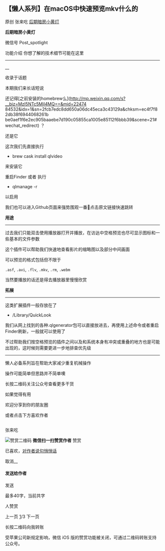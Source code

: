 ##  【懒人系列】在macOS中快速预览mkv什么的

原创 张来吃 [ 后期暗房小黄灯 ](javascript:void\(0\);)

**后期暗房小黄灯** ![]()

微信号 Post_spotlight

功能介绍 你想了解的技术细节可能在这里

__ __

__

收录于话题

本期我们来长话短说

还记得[之前安装的homebrew么](http://mp.weixin.qq.com/s?__biz=MzI5NTc5MjI4MQ==&mid=22474
84532&idx=1&sn=2fcb7edc8dd650a06dc45eca3c43129a&chksm=ec4f7f82db38f6944068261b
be0aef1f6e2ec905baaebe7d190c05855ca1005e85112f6bbb39&scene=21#wechat_redirect)
？

还是它  

  

这次我们先直接执行

  * 
    brew cask install qlvideo

来安装它  

重启Finder 或者 执行

  * 
    qlmanage -r

以启用

  

我们也可以进入Github页面来强势围观一番👀点击原文链接快速跳转  

  

**用途**

* * *

  

过去我们只能双击使用播放器打开并播放，在访达中空格预览也尽可显示图标和一些基本的文件参数

这个插件可以帮助我们快速地查看影片的缩略图以及部分中间画面

可以预览的格式包括但不限于  

`.asf`, `.avi`, `.flv`, `.mkv`, `.rm`, `.webm`

  

当然要播放的话还是得去播放器里慢慢欣赏  

  

**拓展**

* * *

  

这类扩展插件一般存放在了

  * 
    /Library/QuickLook

我们从网上找到的各种.qlgenerator包可以直接放进去，再使用上述命令或者重启Finder刷新，一般就可以使用了

不过帮助我们按空格预览的插件之间以及和系统本身有冲突或重叠的地方也是可能出现的，这时候则需要更进一步地排查优先级

  

* * *

  

懒人必备系列旨在帮助大家减少重复机械操作

操作可能简单但思路并不简单噢

长按二维码关注公众号查看更多干货

如果觉得有用

欢迎分享到你的朋友圈

或者点击下方喜欢作者

  

![]()

张来吃

![赞赏二维码]() **微信扫一扫赞赏作者** 赞赏

已喜欢，[对作者说句悄悄话](javascript:;)

取消__

#### 发送给作者

发送

最多40字，当前共字

 人赞赏

上一页 [1](javascript:;)/3 下一页

长按二维码向我转账

受苹果公司新规定影响，微信 iOS 版的赞赏功能被关闭，可通过二维码转账支持公众号。

